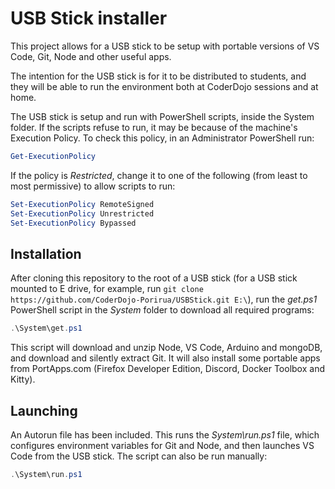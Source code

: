 # USB Stick installer

This project allows for a USB stick to be setup with portable versions of VS Code, Git, Node and other useful apps.

The intention for the USB stick is for it to be distributed to students, and they will be able to run the environment both at CoderDojo sessions and at home.

The USB stick is setup and run with PowerShell scripts, inside the System folder. If the scripts refuse to run, it may be because of the machine's Execution Policy. To check this policy, in an Administrator PowerShell run:

```powershell
Get-ExecutionPolicy
```

If the policy is _Restricted_, change it to one of the following (from least to most permissive) to allow scripts to run:

```powershell
Set-ExecutionPolicy RemoteSigned
Set-ExecutionPolicy Unrestricted
Set-ExecutionPolicy Bypassed
```

## Installation

After cloning this repository to the root of a USB stick (for a USB stick mounted to E drive, for example, run `git clone https://github.com/CoderDojo-Porirua/USBStick.git E:\`), run the _get.ps1_ PowerShell script in the _System_ folder to download all required programs:

```powershell
.\System\get.ps1
```

This script will download and unzip Node, VS Code, Arduino and mongoDB, and download and silently extract Git. It will also install some portable apps from PortApps.com (Firefox Developer Edition, Discord, Docker Toolbox and Kitty).

## Launching

An Autorun file has been included. This runs the _System\run.ps1_ file, which configures environment variables for Git and Node, and then launches VS Code from the USB stick. The script can also be run manually:

```powershell
.\System\run.ps1
```
